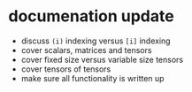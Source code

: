 # documenation update

* discuss `(i)` indexing versus `[i]` indexing
* cover scalars, matrices and tensors
* cover fixed size versus variable size tensors
* cover tensors of tensors
* make sure all functionality is written up
